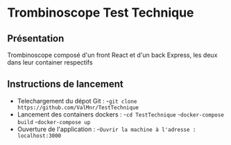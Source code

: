 # Trombinoscope Test Technique 


## Présentation 
Trombinoscope composé d'un front React et d'un back Express, les deux dans leur container respectifs

##  Instructions de lancement

* Telechargement du dépot Git :
-`git clone https://github.com/ValMnr/TestTechnique` 
* Lancement des containers dockers : 
  -`cd TestTechnique`
  -`docker-compose build`
  -`docker-compose up`
 * Ouverture de l'application : 
  -`Ouvrir la machine à l'adresse : localhost:3000`
  
